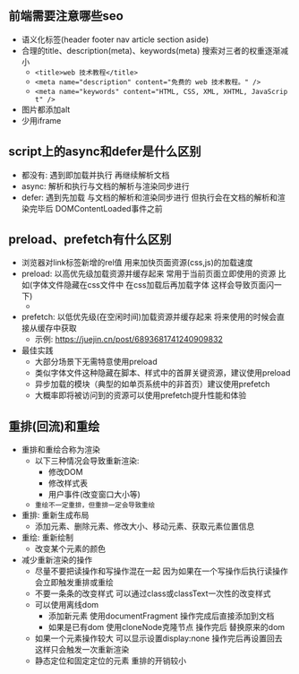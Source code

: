 ## 前端需要注意哪些seo
  - 语义化标签(header footer nav article section aside)
  - 合理的title、description(meta)、keywords(meta) 搜索对三者的权重逐渐减小
    - `<title>web 技术教程</title>`
    - `<meta name="description" content="免费的 web 技术教程。" />`
    - `<meta name="keywords" content="HTML, CSS, XML, XHTML, JavaScript" />`
  - 图片都添加alt
  - 少用iframe

## script上的async和defer是什么区别
  - 都没有: 遇到即加载并执行 再继续解析文档
  - async: 解析和执行与文档的解析与渲染同步进行
  - defer: 遇到先加载 与文档的解析和渲染同步进行 但执行会在文档的解析和渲染完毕后 DOMContentLoaded事件之前

## preload、prefetch有什么区别
  - 浏览器对link标签新增的rel值 用来加快页面资源(css,js)的加载速度
  - preload: 以高优先级加载资源并缓存起来 常用于当前页面立即使用的资源 比如(字体文件隐藏在css文件中 在css加载后再加载字体 这样会导致页面闪一下)
    - <link rel="preload" href="example.js" as="script">
  - prefetch: 以低优先级(在空闲时间)加载资源并缓存起来 将来使用的时候会直接从缓存中获取
    - 示例: https://juejin.cn/post/6893681741240909832
  - 最佳实践
    - 大部分场景下无需特意使用preload
    - 类似字体文件这种隐藏在脚本、样式中的首屏关键资源，建议使用preload
    - 异步加载的模块（典型的如单页系统中的非首页）建议使用prefetch
    - 大概率即将被访问到的资源可以使用prefetch提升性能和体验

## 重排(回流)和重绘
  - 重排和重绘合称为渲染
    - 以下三种情况会导致重新渲染: 
      - 修改DOM
      - 修改样式表
      - 用户事件(改变窗口大小等)
    - `重绘不一定重排，但重排一定会导致重绘`
  - 重排: 重新生成布局
    - 添加元素、删除元素、修改大小、移动元素、获取元素位置信息
  - 重绘: 重新绘制
    - 改变某个元素的颜色
  - 减少重新渲染的操作
    - 尽量不要把读操作和写操作混在一起 因为如果在一个写操作后执行读操作 会立即触发重排或重绘
    - 不要一条条的改变样式 可以通过class或classText一次性的改变样式
    - 可以使用离线dom 
      - 添加新元素 使用documentFragment 操作完成后直接添加到文档
      - 如果是已有dom 使用cloneNode克隆节点 操作完后 替换原来的dom
    - 如果一个元素操作较大 可以显示设置display:none 操作完后再设置回去 这样只会触发一次重新渲染
    - 静态定位和固定定位的元素 重排的开销较小
